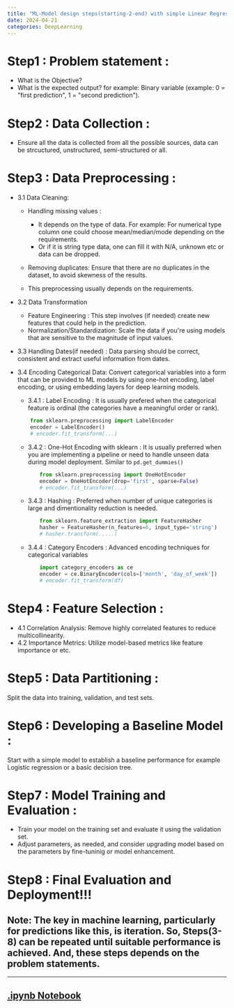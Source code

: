 ```yaml
---
title: "ML-Model design steps(starting-2-end) with simple Linear Regression"
date: 2024-04-21
categories: DeepLearning
---
```


# Step1 : Problem statement  : 
 - What is the Objective?
 - What is the expected output? for example: Binary variable (example: 0 = "first prediction", 1 = "second prediction").

# Step2 : Data Collection : 
 - Ensure all the data is collected from all the possible sources, data can be strcuctured, unstructured, semi-structured or all.

# Step3 : Data Preprocessing :
 - 3.1 Data Cleaning:
     - Handling missing values :
          - It depends on the type of data. For example: For numerical type column one could choose mean/median/mode depending on the requirements.
          - Or if it is string type data, one can fill it with N/A, unknown etc or data can be dropped.
     
     - Removing duplicates: Ensure that there are no duplicates in the dataset, to avoid skewness of the results.
     - This preprocessing usually depends on the requirements.
       
 - 3.2 Data Transformation
     - Feature Engineering : This step involves (if needed) create new features that could help in the prediction.
     - Normalization/Standardization: Scale the data if you're using models that are sensitive to the magnitude of input values.
 
 - 3.3 Handling Dates(if needed) : Data parsing should be correct, consistent and extract useful information from dates.

 - 3.4 Encoding Categorical Data: 
  Convert categorical variables into a form that can be provided to ML models by using one-hot encoding, label encoding, or using embedding layers for deep learning models.
   
    - 3.4.1 : Label Encoding : It is usually prefered when the categorical feature is ordinal (the categories have a meaningful order or rank).
    ```python
        from sklearn.preprocessing import LabelEncoder
        encoder = LabelEncoder()
        # encoder.fit_transform(...)
    ```
    - 3.4.2 :  One-Hot Encoding with sklearn : It is usually preferred when you are implementing a pipeline or need to handle unseen data during 
              model deployment. Similar to `pd.get_dummies()`
     ```python
            from sklearn.preprocessing import OneHotEncoder
            encoder = OneHotEncoder(drop='first', sparse=False)
            # encoder.fit_transform(...)
     ```
    - 3.4.3 :  Hashing : Preferred when number of unique categories is large and dimentionality reduction is needed.
     ```python
            from sklearn.feature_extraction import FeatureHasher
            hasher = FeatureHasher(n_features=6, input_type='string')
            # hasher.transform(.....)
     ```
    - 3.4.4 : Category Encoders : Advanced encoding techniques for categorical variables
     ```python
            import category_encoders as ce
            encoder = ce.BinaryEncoder(cols=['month', 'day_of_week'])
            # encoder.fit_transform(df)
     ```


# Step4 :  Feature Selection : 
 - 4.1 Correlation Analysis: Remove highly correlated features to reduce multicollinearity.
 - 4.2 Importance Metrics: Utilize model-based metrics like feature importance or etc.

# Step5 : Data Partitioning : 
 Split the data into training, validation, and test sets.

# Step6 : Developing a Baseline Model :
 Start with a simple model to establish a baseline performance for example Logistic regression or a basic decision tree.

# Step7 : Model Training and Evaluation : 
 - Train your model on the training set and evaluate it using the validation set.
 - Adjust parameters, as needed, and consider upgrading model based on the parameters by fine-tuninig or model enhancement.

# Step8 : Final Evaluation and Deployment!!!

## Note: The key in machine learning, particularly for predictions like this, is iteration. So, Steps(3-8) can be repeated until suitable performance is achieved. And, these steps depends on the problem statements.

---

## [.ipynb Notebook](https://github.com/05satyam/blogs/blob/main/PredictionModelDesignWithStepAndExample.ipynb)
